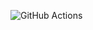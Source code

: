 ![GitHub Actions](https://github.com/igorKolomitseff/hexlet-my-first-workflow/actions/workflows/hello-world.yml/badge.svg)
